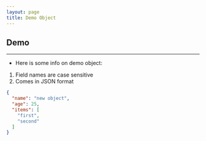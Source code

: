 ```yaml
---
layout: page
title: Demo Object
---
```


## Demo

---

- Here is some info on demo object:

1. Field names are case sensitive
2. Comes in JSON format

```json
{
  "name": "new object",
  "age": 25,
  "items": [
    "first",
    "second"
  ]
}
```